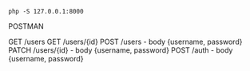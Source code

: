 ```
php -S 127.0.0.1:8000
```

POSTMAN

GET /users
GET /users/{id}
POST /users - body {username, password}
PATCH /users/{id} - body {username, password}
POST /auth - body {username, password}
